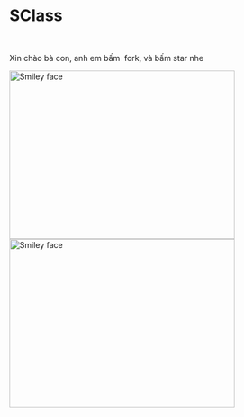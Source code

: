 # SClass 
<!DOCTYPE html>
<html lang="en">
  <head>
  </head>
  <body>
    <p>Xin chào bà con, anh em bấm  fork, và bấm star nhe</p>
    <img src="https://media.giphy.com/media/MfIGtdhq6Q9aM/giphy.gif" alt="Smiley face" height="300" width="400">
    <img src="https://media.giphy.com/media/4J5AbUY4LmagU/giphy.gif" alt="Smiley face" height="300" width="400">
    
  </body>
</html>
